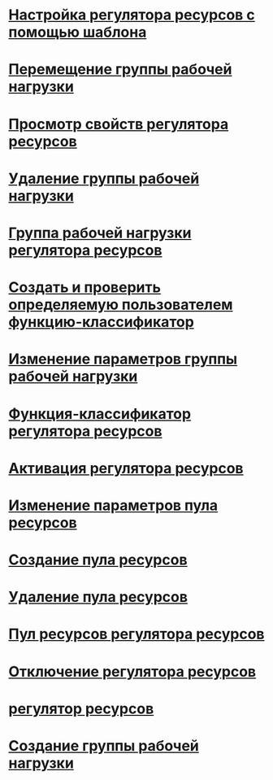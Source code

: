 # [Настройка регулятора ресурсов с помощью шаблона](configure-resource-governor-using-a-template.md)
# [Перемещение группы рабочей нагрузки](move-a-workload-group.md)
# [Просмотр свойств регулятора ресурсов](view-resource-governor-properties.md)
# [Удаление группы рабочей нагрузки](delete-a-workload-group.md)
# [Группа рабочей нагрузки регулятора ресурсов](resource-governor-workload-group.md)
# [Создать и проверить определяемую пользователем функцию-классификатор](create-and-test-a-classifier-user-defined-function.md)
# [Изменение параметров группы рабочей нагрузки](change-workload-group-settings.md)
# [Функция-классификатор регулятора ресурсов](resource-governor-classifier-function.md)
# [Активация регулятора ресурсов](enable-resource-governor.md)
# [Изменение параметров пула ресурсов](change-resource-pool-settings.md)
# [Создание пула ресурсов](create-a-resource-pool.md)
# [Удаление пула ресурсов](delete-a-resource-pool.md)
# [Пул ресурсов регулятора ресурсов](resource-governor-resource-pool.md)
# [Отключение регулятора ресурсов](disable-resource-governor.md)
# [регулятор ресурсов](resource-governor.md)
# [Создание группы рабочей нагрузки](create-a-workload-group.md)
